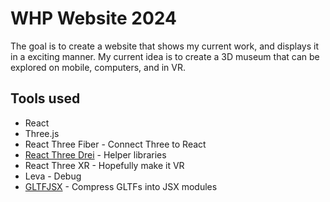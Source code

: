 # WHP Website 2024
The goal is to create a website that shows my current work, and displays it in a exciting manner.
My current idea is to create a 3D museum that can be explored on mobile, computers, and in VR.

## Tools used
- React
- Three.js
- React Three Fiber - Connect Three to React
- [React Three Drei](https://github.com/pmndrs/drei) - Helper libraries
- React Three XR - Hopefully make it VR
- Leva - Debug
- [GLTFJSX](https://github.com/pmndrs/gltfjsx) - Compress GLTFs into JSX modules
